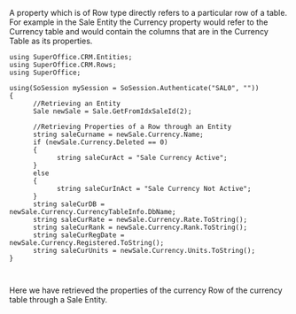 <properties date="2016-05-10"
SortOrder="63"
/>

A property which is of Row type directly refers to a particular row of a table. For example in the Sale Entity the Currency property would refer to the Currency table and would contain the columns that are in the Currency Table as its properties.

```
using SuperOffice.CRM.Entities;
using SuperOffice.CRM.Rows;
using SuperOffice;
 
using(SoSession mySession = SoSession.Authenticate("SAL0", ""))
{
      //Retrieving an Entity
      Sale newSale = Sale.GetFromIdxSaleId(2);
 
      //Retrieving Properties of a Row through an Entity    
      string saleCurname = newSale.Currency.Name;
      if (newSale.Currency.Deleted == 0)
      {
            string saleCurAct = "Sale Currency Active";
      }
      else
      {
            string saleCurInAct = "Sale Currency Not Active";
      }
      string saleCurDB =     
newSale.Currency.CurrencyTableInfo.DbName;
      string saleCurRate = newSale.Currency.Rate.ToString();
      string saleCurRank = newSale.Currency.Rank.ToString();
      string saleCurRegDate =      
newSale.Currency.Registered.ToString();
      string saleCurUnits = newSale.Currency.Units.ToString();
}

 
```

Here we have retrieved the properties of the currency Row of the currency table through a Sale Entity.

 
